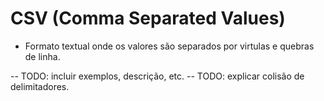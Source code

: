 # CSV (Comma Separated Values)

- Formato textual onde os valores são separados por virtulas e quebras de linha.

-- TODO: incluir exemplos, descrição, etc.
-- TODO: explicar colisão de delimitadores.

